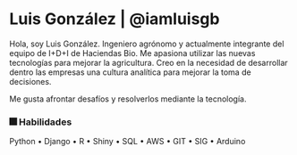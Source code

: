 # Luis González | @iamluisgb

Hola, soy Luis González. Ingeniero agrónomo y actualmente integrante del equipo de I+D+I de Haciendas Bio. Me apasiona utilizar las nuevas tecnologías para mejorar la agricultura. Creo en la necesidad de desarrollar dentro las empresas una cultura analítica para mejorar la toma de decisiones. 

Me gusta afrontar desafíos y resolverlos mediante la tecnología. 


### 🎆 Habilidades

Python • Django • R • Shiny • SQL • AWS • GIT • SIG • Arduino 
 
